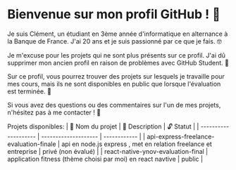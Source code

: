# Bienvenue sur mon profil GitHub ! 🚀

Je suis Clément, un étudiant en 3ème année d'informatique en alternance à la Banque de France.
J'ai 20 ans et je suis passionné par ce que je fais. 🤓

Je m'excuse pour les projets qui ne sont plus présents sur ce profil.
J'ai dû supprimer mon ancien profil en raison de problèmes avec GitHub Student. 🤕

Sur ce profil, vous pourrez trouver des projets sur lesquels je travaille pour mes cours,
mais ils ne sont disponibles en public que lorsque l'évaluation est terminée. 🤫

Si vous avez des questions ou des commentaires sur l'un de mes projets, n'hésitez pas à me contacter ! 🤗

Projets disponibles:
| 🚧 Nom du projet        | 📝 Description          | 🔓 Statut       |
| -------------------- | -------------------- | ------------ |
|      api-express-freelance-evaluation-finale                |      api en node.js express , met en relation freelance et entreprise                |     privé (non évalué)         |
|      react-native-ynov-evaluation-final                |    application fitness (thème choisi par moi) en react navtive                  |     public         |

